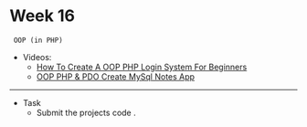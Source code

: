 # Week 16
     OOP (in PHP) 
- Videos:
    - [How To Create A OOP PHP Login System For Beginners](https://www.youtube.com/watch?v=BaEm2Qv14oU&list=PL0eyrZgxdwhypQiZnYXM7z7-OTkcMgGPh&index=19)
    - [OOP PHP & PDO Create MySql Notes App](https://www.youtube.com/watch?v=DOsuFRnBqLU)



---
- Task
    - Submit the projects code .